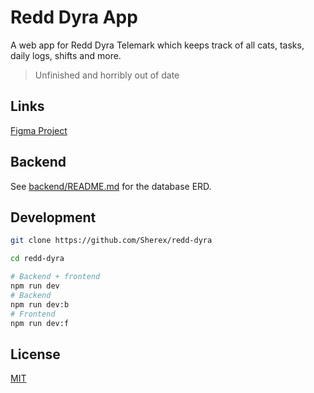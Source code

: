 # Redd Dyra App
A web app for Redd Dyra Telemark which keeps track of all cats, tasks, daily logs, shifts and more.

> Unfinished and horribly out of date

## Links
[Figma Project](https://www.figma.com/file/VNyw6mfTnxLIoL2UCDEH4H/Redd-dyra)

## Backend
See [backend/README.md](backend/README.md) for the database ERD.

## Development
```bash
git clone https://github.com/Sherex/redd-dyra

cd redd-dyra

# Backend + frontend
npm run dev
# Backend
npm run dev:b
# Frontend
npm run dev:f
```

## License
[MIT](LICENSE)
